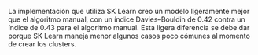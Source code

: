 La implementación que utiliza SK Learn creo un modelo ligeramente mejor que el algoritmo manual, con un índice Davies–Bouldin de 0.42 contra un índice de 0.43 para el algoritmo manual. Esta ligera diferencia se debe dar porque SK Learn maneja menor algunos casos poco cómunes al momento de crear los clusters.